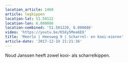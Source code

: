 ```yaml
---
location_article: 1460
article: legkippen
location-lat: 51.50122
location-lon: 6.080086
location-combined: '51.501220, 6.080086'
video: 'https://youtu.be/K5Xy5Mea6E8'
title: 'Meerlo | Heesweg 9 | Scharrel- en kooi-eieren'
article-date: '2017-12-19 21:21:36'
---
```


Noud Janssen heeft zowel kooi- als scharrelkippen.
